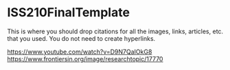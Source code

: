# ISS210FinalTemplate
This is where you should drop citations for all the images, links, articles, etc. that you used. You do not need to create hyperlinks.

https://www.youtube.com/watch?v=D9N7QaIOkG8
https://www.frontiersin.org/image/researchtopic/17770
